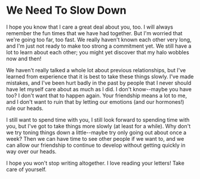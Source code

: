 # We Need To Slow Down #

I hope you know that I care a great deal about you, too. I will always remember the fun times that we have had together. But I'm worried that we're going too far, too fast. We really haven't known each other very long, and I'm just not ready to make too strong a commitment yet. We still have a lot to learn about each other; you might yet discover that my halo wobbles now and then!

We haven't really talked a whole lot about previous relationships, but I've learned from experience that it is best to take these things slowly. I've made mistakes, and I've been hurt badly in the past by people that I never should have let myself care about as much as I did. I don't know--maybe you have too? I don't want that to happen again. Your friendship means a lot to me, and I don't want to ruin that by letting our emotions (and our hormones!) rule our heads.

I still want to spend time with you, I still look forward to spending time with you, but I've got to take things more slowly (at least for a while). Why don't we try toning things down a little--maybe try only going out about once a week? Then we can have time to see other people if we want to, and we can allow our friendship to continue to develop without getting quickly in way over our heads.

I hope you won't stop writing altogether. I love reading your letters! Take care of yourself.
